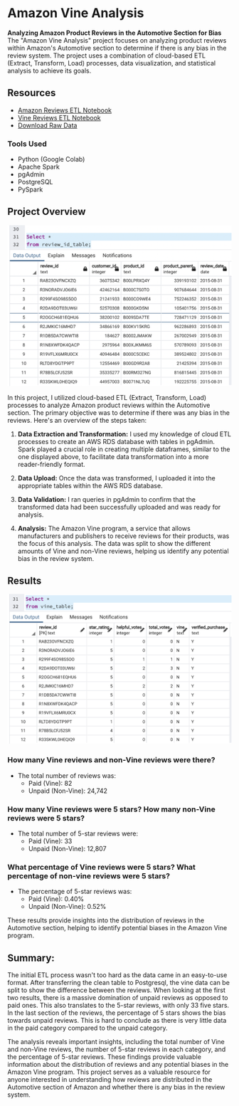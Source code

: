 # Amazon Vine Analysis

**Analyzing Amazon Product Reviews in the Automotive Section for Bias**
The "Amazon Vine Analysis" project focuses on analyzing product reviews within Amazon's Automotive section to determine if there is any bias in the review system. The project uses a combination of cloud-based ETL (Extract, Transform, Load) processes, data visualization, and statistical analysis to achieve its goals.

## Resources
- [Amazon Reviews ETL Notebook](Amazon_reviews_ETL.ipynb)
- [Vine Reviews ETL Notebook](Vine_reviews_ETL.ipynb)
- [Download Raw Data](https://s3.amazonaws.com/amazon-reviews-pds/tsv/amazon_reviews_us_Automotive_v1_00.tsv.gz)

### Tools Used
- Python (Google Colab)
- Apache Spark
- pgAdmin
- PostgreSQL
- PySpark

## Project Overview
![Results Image](images/results_id.png)

In this project, I utilized cloud-based ETL (Extract, Transform, Load) processes to analyze Amazon product reviews within the Automotive section. The primary objective was to determine if there was any bias in the reviews. Here's an overview of the steps taken:

1. **Data Extraction and Transformation:** I used my knowledge of cloud ETL processes to create an AWS RDS database with tables in pgAdmin. Spark played a crucial role in creating multiple dataframes, similar to the one displayed above, to facilitate data transformation into a more reader-friendly format.

2. **Data Upload:** Once the data was transformed, I uploaded it into the appropriate tables within the AWS RDS database.

3. **Data Validation:** I ran queries in pgAdmin to confirm that the transformed data had been successfully uploaded and was ready for analysis.

4. **Analysis:** The Amazon Vine program, a service that allows manufacturers and publishers to receive reviews for their products, was the focus of this analysis. The data was split to show the different amounts of Vine and non-Vine reviews, helping us identify any potential bias in the review system.

## Results
![Vine Analysis Image](images/vine.png)

### How many Vine reviews and non-Vine reviews were there?
- The total number of reviews was:
  - Paid (Vine): 82
  - Unpaid (Non-Vine): 24,742

### How many Vine reviews were 5 stars? How many non-Vine reviews were 5 stars?
- The total number of 5-star reviews were:
  - Paid (Vine): 33
  - Unpaid (Non-Vine): 12,807

### What percentage of Vine reviews were 5 stars? What percentage of non-vine reviews were 5 stars?
- The percentage of 5-star reviews was:
  - Paid (Vine): 0.40%
  - Unpaid (Non-Vine): 0.52%

These results provide insights into the distribution of reviews in the Automotive section, helping to identify potential biases in the Amazon Vine program.



## Summary:
The initial ETL process wasn't too hard as the data came in an easy-to-use format. After transferring the clean table to Postgresql, the vine data can be split to show the difference between the reviews. When looking at the first two results, there is a massive domination of unpaid reviews as opposed to paid ones. This also translates to the 5-star reviews, with only 33 five stars. In the last section of the reviews, the percentage of 5 stars shows the bias towards unpaid reviews. This is hard to conclude as there is very little data in the paid category compared to the unpaid category.

The analysis reveals important insights, including the total number of Vine and non-Vine reviews, the number of 5-star reviews in each category, and the percentage of 5-star reviews. These findings provide valuable information about the distribution of reviews and any potential biases in the Amazon Vine program. This project serves as a valuable resource for anyone interested in understanding how reviews are distributed in the Automotive section of Amazon and whether there is any bias in the review system.
